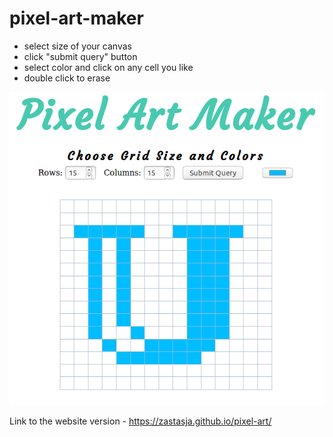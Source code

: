 # pixel-art-maker

- select size of your canvas
- click "submit query" button
- select color and click on any cell you like
- double click to erase

![](Screenshot%20from%202018-02-04%2021-08-47.png)

Link to the website version - https://zastasja.github.io/pixel-art/
